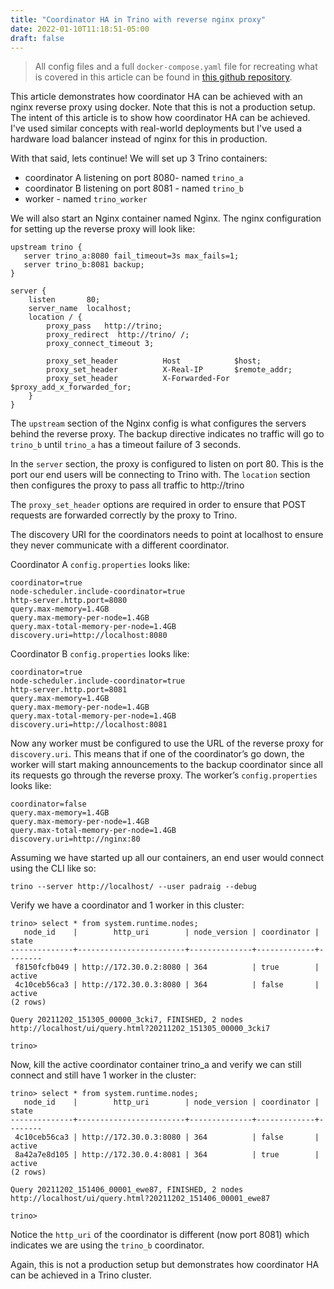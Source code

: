 ```yaml
---
title: "Coordinator HA in Trino with reverse nginx proxy"
date: 2022-01-10T11:18:51-05:00
draft: false
---
```


> All config files and a full `docker-compose.yaml` file for recreating
> what is covered in this article can be found in
> [this github repository](https://github.com/posulliv/trino-coordinator-ha-demo).

This article demonstrates how coordinator HA can be achieved with an nginx
reverse proxy using docker. Note that this is not a production setup. The
intent of this article is to show how coordinator HA can be achieved. I've
used similar concepts with real-world deployments but I've used a hardware
load balancer instead of nginx for this in production.

With that said, lets continue! We will set up 3 Trino containers:

* coordinator A listening on port 8080- named `trino_a`
* coordinator B listening on port 8081 - named `trino_b`
* worker - named `trino_worker`

We will also start an Nginx container named Nginx. The nginx configuration for
setting up the reverse proxy will look like:

```
upstream trino {
   server trino_a:8080 fail_timeout=3s max_fails=1;
   server trino_b:8081 backup;
}

server {
    listen       80;
    server_name  localhost;
    location / {
        proxy_pass   http://trino;
        proxy_redirect  http://trino/ /;
        proxy_connect_timeout 3;

        proxy_set_header          Host            $host;
        proxy_set_header          X-Real-IP       $remote_addr;
        proxy_set_header          X-Forwarded-For $proxy_add_x_forwarded_for;
    }
}
```

The `upstream` section of the Nginx config is what configures the servers behind
the reverse proxy. The backup directive indicates no traffic will go to `trino_b`
until `trino_a` has a timeout failure of 3 seconds.

In the `server` section, the proxy is configured to listen on port 80. This is
the port our end users will be connecting to Trino with. The `location` section
then configures the proxy to pass all traffic to http://trino

The `proxy_set_header` options are required in order to ensure that POST requests
are forwarded correctly by the proxy to Trino.

The discovery URI for the coordinators needs to point at localhost to ensure they
never communicate with a different coordinator. 

Coordinator A `config.properties` looks like:

```
coordinator=true
node-scheduler.include-coordinator=true
http-server.http.port=8080
query.max-memory=1.4GB
query.max-memory-per-node=1.4GB
query.max-total-memory-per-node=1.4GB
discovery.uri=http://localhost:8080
```

Coordinator B `config.properties` looks like:

```
coordinator=true
node-scheduler.include-coordinator=true
http-server.http.port=8081
query.max-memory=1.4GB
query.max-memory-per-node=1.4GB
query.max-total-memory-per-node=1.4GB
discovery.uri=http://localhost:8081
```

Now any worker must be configured to use the URL of the reverse proxy for
`discovery.uri`. This means that if one of the coordinator’s go down, the
worker will start making announcements to the backup coordinator since all
its requests go through the reverse proxy. The worker’s `config.properties`
looks like:

```
coordinator=false
query.max-memory=1.4GB
query.max-memory-per-node=1.4GB
query.max-total-memory-per-node=1.4GB
discovery.uri=http://nginx:80
```

Assuming we have started up all our containers, an end user would connect
using the CLI like so:

```
trino --server http://localhost/ --user padraig --debug
```

Verify we have a coordinator and 1 worker in this cluster:

```
trino> select * from system.runtime.nodes;
   node_id    |        http_uri        | node_version | coordinator | state
--------------+------------------------+--------------+-------------+--------
 f8150fcfb049 | http://172.30.0.2:8080 | 364          | true        | active
 4c10ceb56ca3 | http://172.30.0.3:8080 | 364          | false       | active
(2 rows)

Query 20211202_151305_00000_3cki7, FINISHED, 2 nodes
http://localhost/ui/query.html?20211202_151305_00000_3cki7

trino>
```

Now, kill the active coordinator container trino_a and verify we can still
connect and still have 1 worker in the cluster:

```
trino> select * from system.runtime.nodes;
   node_id    |        http_uri        | node_version | coordinator | state
--------------+------------------------+--------------+-------------+--------
 4c10ceb56ca3 | http://172.30.0.3:8080 | 364          | false       | active
 8a42a7e8d105 | http://172.30.0.4:8081 | 364          | true        | active
(2 rows)

Query 20211202_151406_00001_ewe87, FINISHED, 2 nodes
http://localhost/ui/query.html?20211202_151406_00001_ewe87

trino>
```

Notice the `http_uri` of the coordinator is different (now port 8081) which
indicates we are using the `trino_b` coordinator.

Again, this is not a production setup but demonstrates how coordinator HA can
be achieved in a Trino cluster.
